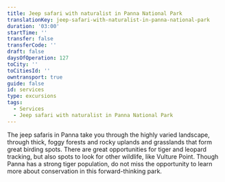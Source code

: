```yaml
---
title: Jeep safari with naturalist in Panna National Park
translationKey: jeep-safari-with-naturalist-in-panna-national-park
duration: '03:00'
startTime: ''
transfer: false
transferCode: ''
draft: false
daysOfOperation: 127
toCity: ''
toCitiesId: ''
owntransport: true
guide: false
id: services
type: excursions
tags:
  - Services
  - Jeep safari with naturalist in Panna National Park
---
```

The jeep safaris in Panna take you through the highly varied landscape, through thick, foggy forests and rocky uplands and grasslands that form great birding spots. There are great opportunities for tiger and leopard tracking, but also spots to look for other wildlife, like Vulture Point. Though Panna has a strong tiger population, do not miss the opportunity to learn more about conservation in this forward-thinking park.